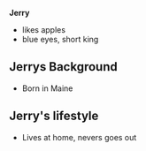 **Jerry**
- likes apples
- blue eyes, short king


## Jerrys Background
- Born in Maine

## Jerry's lifestyle
- Lives at home, nevers goes out